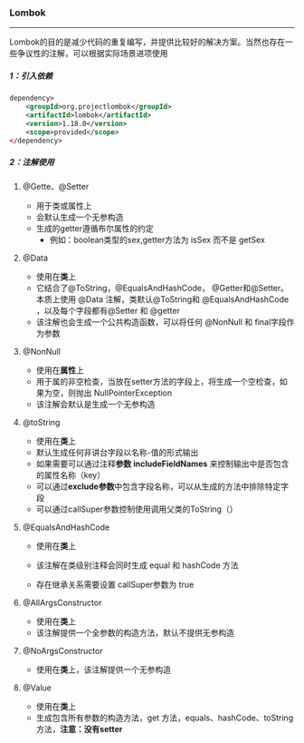 ### Lombok

------

​	Lombok的目的是减少代码的重复编写，并提供比较好的解决方案。当然也存在一些争议性的注解，可以根据实际场景进项使用

##### 1：引入依赖

```xml
dependency>
    <groupId>org.projectlombok</groupId>
    <artifactId>lombok</artifactId>
    <version>1.18.0</version>
    <scope>provided</scope>
</dependency>
```

##### 2：注解使用

1. @Gette、@Setter

   - 用于类或属性上
   - 会默认生成一个无参构造
   - 生成的getter遵循布尔属性的约定
     - 例如：boolean类型的sex,getter方法为 isSex 而不是 getSex

2. @Data

   - 使用在**类**上
   - 它结合了@ToString，@EqualsAndHashCode， @Getter和@Setter。本质上使用 @Data 注解，类默认@ToString和 @EqualsAndHashCode ，以及每个字段都有@Setter 和 @getter
   - 该注解也会生成一个公共构造函数，可以将任何 @NonNull 和 final字段作为参数

3. @NonNull

   - 使用在**属性**上
   - 用于属的非空检查，当放在setter方法的字段上，将生成一个空检查，如果为空，则抛出 NullPointerException 
   - 该注解会默认是生成一个无参构造

4. @toString

   - 使用在**类**上
   - 默认生成任何非讲台字段以名称-值的形式输出
   - 如果需要可以通过注释**参数 includeFieldNames** 来控制输出中是否包含的属性名称（key）
   - 可以通过**exclude参数**中包含字段名称，可以从生成的方法中排除特定字段
   - 可以通过callSuper参数控制使用调用父类的ToString（）

5. @EqualsAndHashCode

   - 使用在**类**上
   - 该注解在类级别注释会同时生成 equal 和 hashCode 方法

   - 存在继承关系需要设置 callSuper参数为 true

6. @AllArgsConstructor

   - 使用在**类**上
   - 该注解提供一个全参数的构造方法，默认不提供无参构造

7. @NoArgsConstructor

   - 使用在**类**上，该注解提供一个无参构造

8. @Value

   - 使用在**类**上
   - 生成包含所有参数的构造方法，get 方法，equals、hashCode、toString 方法，**注意：没有setter** 